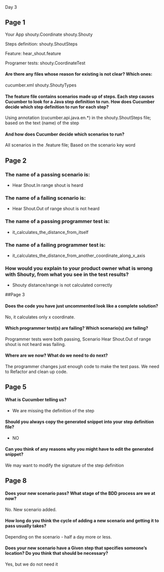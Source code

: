 Day 3

## Page 1

Your App
shouty.Coordinate
shouty.Shouty

Steps definition:
shouty.ShoutSteps

Feature:
hear_shout.feature

Programer tests:
shouty.CoordinateTest

#### Are there any files whose reason for existing is not clear? Which ones:

cucumber.xml
shouty.ShoutyTypes


#### The feature file contains scenarios made up of steps. Each step causes Cucumber to look for a Java step definition to run. How does Cucumber decide which step definition to run for each step?

Using annotation (cucumber.api.java.en.*) in the shouty.ShoutSteps file; based on the text (name) of the step

#### And how does Cucumber decide which scenarios to run?

All scenarios in the .feature file; Based on the scenario key word


## Page 2

### The name of a passing scenario is:
- Hear Shout.In range shout is heard

### The name of a failing scenario is:
- Hear Shout.Out of range shout is not heard

### The name of a passing programmer test is:
- it_calculates_the_distance_from_itself

### The name of a failing programmer test is:
- it_calculates_the_distance_from_another_coordinate_along_x_axis

### How would you explain to your product owner what is wrong with Shouty, from what you see in the test results?
- Shouty distance/range is not calculated correctly 

##Page 3

#### Does the code you have just uncommented look like a complete solution?
No, it calculates only x coordinate.

#### Which programmer test(s) are failing? Which scenario(s) are failing?
Programmer tests were both passing, Scenario Hear Shout.Out of range shout is not heard was failing.

#### Where are we now? What do we need to do next?
The programmer changes just enough code to make the test pass. We need to Refactor and clean up code.

## Page 5

#### What is Cucumber telling us?
- We are missing the definition of the step

#### Should you always copy the generated snippet into your step definition file?
- NO 

#### Can you think of any reasons why you might have to edit the generated snippet? 
We may want to modify the signature of the step definition

## Page 8

#### Does your new scenario pass? What stage of the BDD process are we at now?
No. New scenario added.

#### How long do you think the cycle of adding a new scenario and getting it to pass usually takes?
Depending on the scenario - half a day more or less.

#### Does your new scenario have a Given step that specifies someone’s location? Do you think that should be necessary?
Yes, but we do not need it